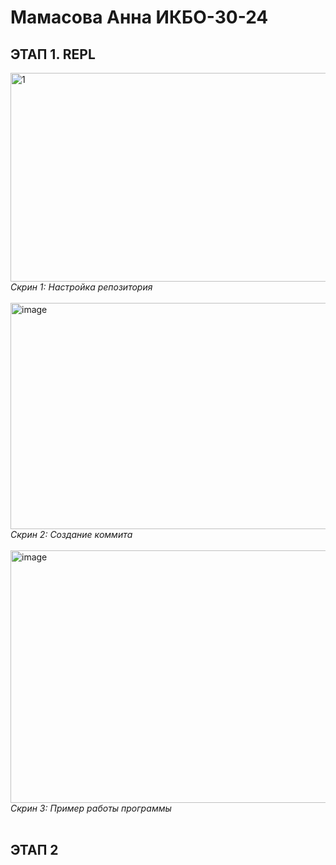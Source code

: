 <h1>Мамасова Анна ИКБО-30-24</h1>

<h2>ЭТАП 1. REPL</h2>

<img width="1677" height="334" alt="1" src="https://github.com/user-attachments/assets/028d2866-ec22-4eeb-a4cc-4784bf44a36b" />
<em>Скрин 1: Настройка репозитория</em>

<br>
<br>

<img width="1720" height="362" alt="image" src="https://github.com/user-attachments/assets/873ceff8-140f-49c0-b06e-06d5744b7e69" />
<em>Скрин 2: Создание коммита</em>

<br>
<br>

<img width="1092" height="404" alt="image" src="https://github.com/user-attachments/assets/3ec7d685-2e7e-4821-847d-ddf59cdb847e" />
<em>Скрин 3: Пример работы программы</em>

<br>
<br>

<h2>ЭТАП 2</h2>
